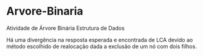 # Arvore-Binaria
Atividade de Árvore Binária Estrutura de Dados

Há uma divergência na resposta esperada e encontrada de LCA devido ao método escolhido de realocação dada a exclusão de um nó com dois filhos.
